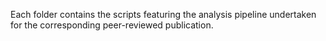 Each folder contains the scripts featuring the analysis pipeline undertaken for the corresponding peer-reviewed publication.

